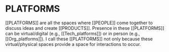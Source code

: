 # PLATFORMS 
 [[PLATFORMS]]  are all the spaces where [[PEOPLE]] come together to discuss ideas and create [[PRODUCTS]]. Presence in these [[PLATFORMS]] can be virtual/digital (e.g., [[Tech_platforms]]) or in person (e.g., [[Org_platforms]]). I call these [[PLATFORMS]] not only because these virtual/physical spaces provide a space for interactions to occur. 


